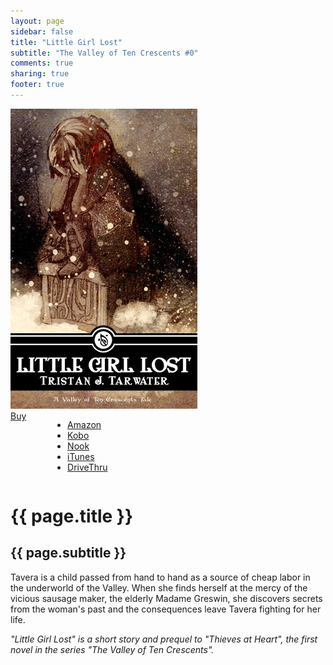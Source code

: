 ```yaml
---
layout: page
sidebar: false
title: "Little Girl Lost"
subtitle: "The Valley of Ten Crescents #0"
comments: true
sharing: true
footer: true
---
```


<div class="row">
   <div class="small-12 medium-4 text-center left">
<img src="/images/books/little-girl-lost.jpg" alt="Little Girl Lost book cover" title="Little Girl Lost">
  <div class="small-12 columns">
   <a href="#" data-dropdown="drop" class="button radius dropdown sales-large">Buy</a><br>
<ul id="drop" data-dropdown-content class="f-dropdown text-left">
  <li><a href="http://www.amazon.com/dp/B007UIYEAW/?tag=bathelup-20">Amazon</a></li>
  <li><a href="http://store.kobobooks.com/en-US/ebook/little-girl-lost-20">Kobo</a></li>
  <li><a href="http://www.barnesandnoble.com/w/little-girl-lost-tristan-j-tarwater/1112131282">Nook</a></li>
  <li><a href="https://itunes.apple.com/us/book/little-girl-lost/id587329154">iTunes</a></li>
  <li><a href="http://www.drivethrufiction.com/product/122081/Little-Girl-Lost">DriveThru</a></li>
</ul>
  </div>
  </div>
   <div class="small-12 medium-8 spotlight-blurb right">
   <h1>{{ page.title }}</h1>
   <h2 class="subheader">{{ page.subtitle }}</h2>
   <p>Tavera is a child passed from hand to hand as a source of cheap labor in the underworld of the Valley. When she finds herself at the mercy of the vicious sausage maker, the elderly Madame Greswin, she discovers secrets from the woman's past and the consequences leave Tavera fighting for her life.</p>
   <p><em>"Little Girl Lost" is a short story and prequel to "Thieves at Heart", the first novel in the series "The Valley of Ten Crescents".</em></p>
   </div>
  </div>